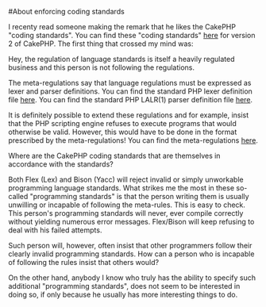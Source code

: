 #About enforcing coding standards

I recenty read someone making the remark that he likes the CakePHP "coding standards". You can find these "coding standards" [here](http://book.cakephp.org/2.0/en/contributing/cakephp-coding-conventions.html) for version 2 of CakePHP. The first thing that crossed my mind was:

Hey, the regulation of language standards is itself a heavily regulated business and this person is not following the regulations.

The meta-regulations say that language regulations must be expressed as lexer and parser definitions. You can find the standard PHP lexer definition file [here](https://github.com/php/php-src/blob/master/Zend/zend_language_scanner.l). You can find the standard PHP LALR(1) parser definition file [here](https://github.com/php/php-src/blob/master/Zend/zend_language_parser.y).

It is definitely possible to extend these regulations and for example, insist that the PHP scripting engine refuses to execute programs that would otherwise be valid. However, this would have to be done in the format prescribed by the meta-regulations! You can find the meta-regulations [here](http://www.gnu.org/software/bison/manual/bison.html).

Where are the CakePHP coding standards that are themselves in accordance with the standards?

Both Flex (Lex) and Bison (Yacc) will reject invalid or simply unworkable programming language standards. What strikes me the most in these so-called "programming standards" is that the person writing them is usually unwilling or incapable of following the meta-rules. This is easy to check. This person's programming standards will never, ever compile correctly without yielding numerous error messages. Flex/Bison will keep refusing to deal with his failed attempts.

Such person will, however, often insist that other programmers follow their clearly invalid programming standards. How can a person who is incapable of following the rules insist that others would?

On the other hand, anybody I know who truly has the ability to specify such additional "programming standards", does not seem to be interested in doing so, if only because he usually has more interesting things to do.﻿

